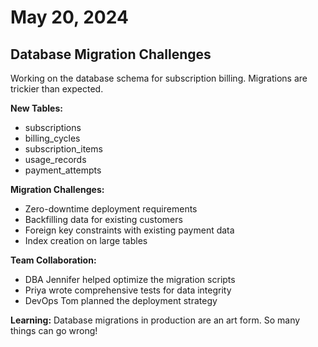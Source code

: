 # May 20, 2024

## Database Migration Challenges

Working on the database schema for subscription billing. Migrations are trickier than expected.

**New Tables:**
- subscriptions
- billing_cycles  
- subscription_items
- usage_records
- payment_attempts

**Migration Challenges:**
- Zero-downtime deployment requirements
- Backfilling data for existing customers
- Foreign key constraints with existing payment data
- Index creation on large tables

**Team Collaboration:**
- DBA Jennifer helped optimize the migration scripts
- Priya wrote comprehensive tests for data integrity
- DevOps Tom planned the deployment strategy

**Learning:** Database migrations in production are an art form. So many things can go wrong!
